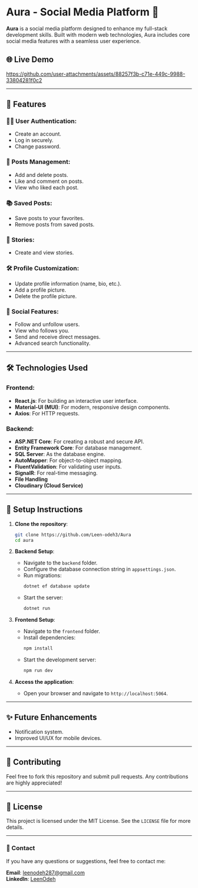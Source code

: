 # Aura - Social Media Platform 🌟

**Aura** is a social media platform designed to enhance my full-stack development skills. Built with modern web technologies, Aura includes core social media features with a seamless user experience.

## 🌐 Live Demo  


https://github.com/user-attachments/assets/88257f3b-c71e-449c-9988-33804281f0c2


---

## 🚀 Features

### 🧑‍💻 User Authentication:
- Create an account.
- Log in securely.
- Change password.

### 📝 Posts Management:
- Add and delete posts.
- Like and comment on posts.
- View who liked each post.

### 📚 Saved Posts:
- Save posts to your favorites.
- Remove posts from saved posts.

### 📸 Stories:
- Create and view stories.

### 🛠️ Profile Customization:
- Update profile information (name, bio, etc.).
- Add a profile picture.
- Delete the profile picture.

### 🤝 Social Features:
- Follow and unfollow users.
- View who follows you.
- Send and receive direct messages.
- Advanced search functionality.
---

## 🛠️ Technologies Used

### Frontend:
- **React.js**: For building an interactive user interface.
- **Material-UI (MUI)**: For modern, responsive design components.
- **Axios**: For HTTP requests.

### Backend:
- **ASP.NET Core**: For creating a robust and secure API.
- **Entity Framework Core**: For database management.
- **SQL Server**: As the database engine.
- **AutoMapper**: For object-to-object mapping.
- **FluentValidation**: For validating user inputs.
- **SignalR**: For real-time messaging.
- **File Handling**
- **Cloudinary (Cloud Service)**
---

## 🚧 Setup Instructions

1. **Clone the repository**:
   ```bash
   git clone https://github.com/Leen-odeh3/Aura
   cd aura
   ```

2. **Backend Setup**:
   - Navigate to the `backend` folder.
   - Configure the database connection string in `appsettings.json`.
   - Run migrations:
     ```bash
     dotnet ef database update
     ```
   - Start the server:
     ```bash
     dotnet run
     ```

3. **Frontend Setup**:
   - Navigate to the `frontend` folder.
   - Install dependencies:
     ```bash
     npm install
     ```
   - Start the development server:
     ```bash
     npm run dev
     ```

4. **Access the application**:
   - Open your browser and navigate to `http://localhost:5064`.

---

## ✨ Future Enhancements
- Notification system.
- Improved UI/UX for mobile devices.

---

## 🤝 Contributing
Feel free to fork this repository and submit pull requests. Any contributions are highly appreciated!

---

## 📝 License
This project is licensed under the MIT License. See the `LICENSE` file for more details.

---

### 💬 Contact
If you have any questions or suggestions, feel free to contact me:  

**Email**: leenodeh287@gmail.com </br>
**LinkedIn**: [LeenOdeh](https://www.linkedin.com/in/leen-odeh3/)
